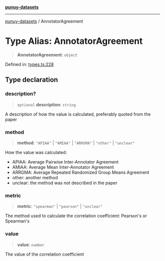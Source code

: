 [**punuy-datasets**](../README.md)

***

[punuy-datasets](../README.md) / AnnotatorAgreement

# Type Alias: AnnotatorAgreement

> **AnnotatorAgreement**: `object`

Defined in: [types.ts:228](https://github.com/andrefs/punuy-datasets/blob/6011a8fdf7a1327e3552464eff1eb4fa6c957091/src/lib/types.ts#L228)

## Type declaration

### description?

> `optional` **description**: `string`

A description of how the value is calculated, preferably quoted from the paper

### method

> **method**: `"APIAA"` \| `"AMIAA"` \| `"ARRGMA"` \| `"other"` \| `"unclear"`

How the value was calculated:
- APIAA: Average Pairwise Inter-Annotator Agreement
- AMIAA: Average Mean Inter-Annotator Agreement
- ARRGMA: Average Repeated Randomized Group Means Agreement
- other: another method
- unclear: the method was not described in the paper

### metric

> **metric**: `"spearman"` \| `"pearson"` \| `"unclear"`

The method used to calculate the correlation coefficient: Pearson's or Spearman's

### value

> **value**: `number`

The value of the correlation coefficient
